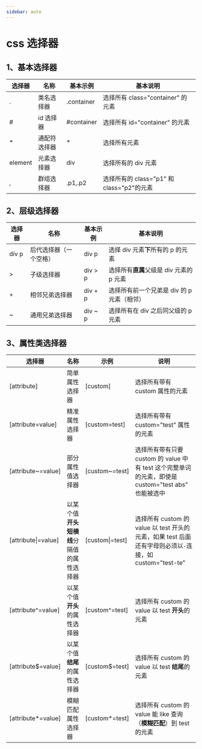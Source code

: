 ```yaml
---
sidebar: auto
---
```


# css 选择器

## 1、基本选择器

| 选择器  | 名称         | 基本示例   | 基本说明                                  |
| ------- | ------------ | ---------- | ----------------------------------------- |
| .       | 类名选择器   | .container | 选择所有 class="container" 的元素         |
| #       | id 选择器    | #container | 选择所有 id="container" 的元素            |
| \*      | 通配符选择器 | \*         | 选择所有元素                              |
| element | 元素选择器   | div        | 选择所有的 div 元素                       |
| ,       | 群组选择器   | .p1,.p2    | 选择所有的 class="p1" 和 class="p2"的元素 |

## 2、层级选择器

| 选择器 | 名称                   | 基本示例 | 基本说明                                   |
| ------ | ---------------------- | -------- | ------------------------------------------ |
| div p  | 后代选择器（一个空格） | div p    | 选择 div 元素**下**所有的 p 的元素         |
| >      | 子级选择器             | div > p  | 选择所有**直属**父级是 div 元素的 p 元素   |
| +      | 相邻兄弟选择器         | div + p  | 选择所有前一个兄弟是 div 的 p 元素（相邻） |
| ~      | 通用兄弟选择器         | div ~ p  | 选择所有在 div 之后同父级的 p 元素         |

## 3、属性类选择器

| 选择器              | 名称                                     | 示例            | 说明                                                                                                    |
| ------------------- | ---------------------------------------- | --------------- | ------------------------------------------------------------------------------------------------------- |
| [attribute]         | 简单属性选择器                           | [custom]        | 选择所有带有 custom 属性的元素                                                                          |
| [attribute=value]   | 精准属性选择器                           | [custom=test]   | 选择所有带有 custom="test" 属性的元素                                                                   |
| [attribute~=value]  | 部分属性值选择器                         | [custom~=test]  | 选择所有带有只要 custom 的 value 中有 test 这个完整单词的元素，即使是 custom="test abs" 也能被选中      |
| [attribute\|=value] | 以某个值**开头短横线**分隔值的属性选择器 | [custom\|=test] | 选择所有 custom 的 value 以 test 开头的元素，如果 test 后面还有字母则必须以`-`连接，如 custom="test-te" |
| [attribute^=value]  | 以某个值**开头**的属性选择器             | [custom^=test]  | 选择所有 custom 的 value 以 test **开头**的元素                                                         |
| [attribute$=value]  | 以某个值**结尾**的属性选择器             | [custom$=test]  | 选择所有 custom 的 value 以 test **结尾**的元素                                                         |
| [attribute*=value]  | 模糊匹配属性选择器                       | [custom*=test]  | 选择所有 custom 的 value 能 like 查询（**模糊匹配**）到 test 的元素                                     |
